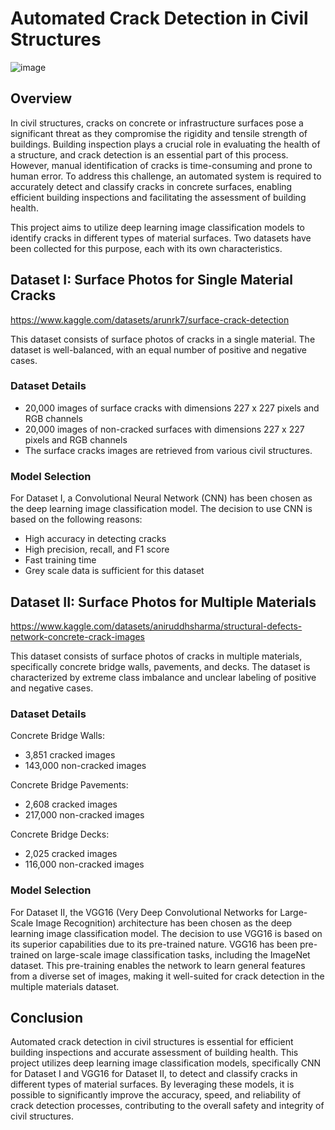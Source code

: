 # Automated Crack Detection in Civil Structures
![image](https://github.com/tianzex3/Crack_Detection/assets/90085137/840127d8-9222-4874-b472-e3d2767e8ca2)

## Overview
In civil structures, cracks on concrete or infrastructure surfaces pose a significant threat as they compromise the rigidity and tensile strength of buildings. Building inspection plays a crucial role in evaluating the health of a structure, and crack detection is an essential part of this process. However, manual identification of cracks is time-consuming and prone to human error. To address this challenge, an automated system is required to accurately detect and classify cracks in concrete surfaces, enabling efficient building inspections and facilitating the assessment of building health.

This project aims to utilize deep learning image classification models to identify cracks in different types of material surfaces. Two datasets have been collected for this purpose, each with its own characteristics.

## Dataset I: Surface Photos for Single Material Cracks
https://www.kaggle.com/datasets/arunrk7/surface-crack-detection

This dataset consists of surface photos of cracks in a single material. The dataset is well-balanced, with an equal number of positive and negative cases.

### Dataset Details
- 20,000 images of surface cracks with dimensions 227 x 227 pixels and RGB channels
- 20,000 images of non-cracked surfaces with dimensions 227 x 227 pixels and RGB channels
- The surface cracks images are retrieved from various civil structures.

### Model Selection
For Dataset I, a Convolutional Neural Network (CNN) has been chosen as the deep learning image classification model. The decision to use CNN is based on the following reasons:
- High accuracy in detecting cracks
- High precision, recall, and F1 score
- Fast training time
- Grey scale data is sufficient for this dataset

## Dataset II: Surface Photos for Multiple Materials
https://www.kaggle.com/datasets/aniruddhsharma/structural-defects-network-concrete-crack-images

This dataset consists of surface photos of cracks in multiple materials, specifically concrete bridge walls, pavements, and decks. The dataset is characterized by extreme class imbalance and unclear labeling of positive and negative cases.

### Dataset Details
Concrete Bridge Walls:
- 3,851 cracked images
- 143,000 non-cracked images

Concrete Bridge Pavements:
- 2,608 cracked images
- 217,000 non-cracked images

Concrete Bridge Decks:
- 2,025 cracked images
- 116,000 non-cracked images

### Model Selection
For Dataset II, the VGG16 (Very Deep Convolutional Networks for Large-Scale Image Recognition) architecture has been chosen as the deep learning image classification model. The decision to use VGG16 is based on its superior capabilities due to its pre-trained nature. VGG16 has been pre-trained on large-scale image classification tasks, including the ImageNet dataset. This pre-training enables the network to learn general features from a diverse set of images, making it well-suited for crack detection in the multiple materials dataset.

## Conclusion
Automated crack detection in civil structures is essential for efficient building inspections and accurate assessment of building health. This project utilizes deep learning image classification models, specifically CNN for Dataset I and VGG16 for Dataset II, to detect and classify cracks in different types of material surfaces. By leveraging these models, it is possible to significantly improve the accuracy, speed, and reliability of crack detection processes, contributing to the overall safety and integrity of civil structures.
